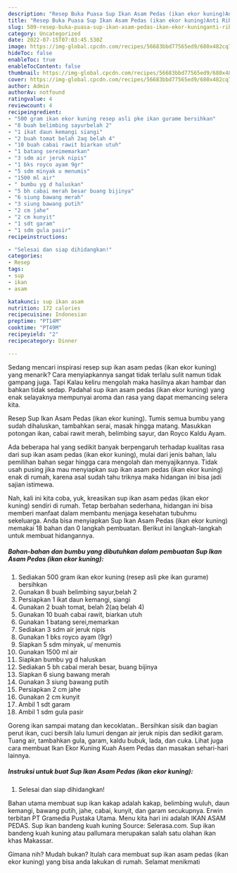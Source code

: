 ```yaml
---
description: "Resep Buka Puasa Sup Ikan Asam Pedas (ikan ekor kuning)Anti Ribet"
title: "Resep Buka Puasa Sup Ikan Asam Pedas (ikan ekor kuning)Anti Ribet"
slug: 509-resep-buka-puasa-sup-ikan-asam-pedas-ikan-ekor-kuninganti-ribet
category: Uncategorized
date: 2022-07-15T07:03:45.530Z
image: https://img-global.cpcdn.com/recipes/56683bbd77565ed9/680x482cq70/sup-ikan-asam-pedas-ikan-ekor-kuning-foto-resep-utama.jpg
hideToc: false
enableToc: true
enableTocContent: false
thumbnail: https://img-global.cpcdn.com/recipes/56683bbd77565ed9/680x482cq70/sup-ikan-asam-pedas-ikan-ekor-kuning-foto-resep-utama.jpg
cover: https://img-global.cpcdn.com/recipes/56683bbd77565ed9/680x482cq70/sup-ikan-asam-pedas-ikan-ekor-kuning-foto-resep-utama.jpg
author: Admin
authorAv: notfound
ratingvalue: 4
reviewcount: 4
recipeingredient:
- "500 gram ikan ekor kuning resep asli pke ikan gurame bersihkan"
- "8 buah belimbing sayurbelah 2"
- "1 ikat daun kemangi siangi"
- "2 buah tomat belah 2aq belah 4"
- "10 buah cabai rawit biarkan utuh"
- "1 batang sereimemarkan"
- "3 sdm air jeruk nipis"
- "1 bks royco ayam 9gr"
- "5 sdm minyak u menumis"
- "1500 ml air"
- " bumbu yg d haluskan"
- "5 bh cabai merah besar buang bijinya"
- "6 siung bawang merah"
- "3 siung bawang putih"
- "2 cm jahe"
- "2 cm kunyit"
- "1 sdt garam"
- "1 sdm gula pasir"
recipeinstructions:

- "Selesai dan siap dihidangkan!"
categories:
- Resep
tags:
- sup
- ikan
- asam

katakunci: sup ikan asam 
nutrition: 172 calories
recipecuisine: Indonesian
preptime: "PT14M"
cooktime: "PT49M"
recipeyield: "2"
recipecategory: Dinner

---
```



Sedang mencari inspirasi resep sup ikan asam pedas (ikan ekor kuning) yang menarik? Cara menyiapkannya sangat tidak terlalu sulit namun tidak gampang juga. Tapi Kalau keliru mengolah maka hasilnya akan hambar dan bahkan tidak sedap. Padahal sup ikan asam pedas (ikan ekor kuning) yang enak selayaknya mempunyai aroma dan rasa yang dapat memancing selera kita.


Resep Sup Ikan Asam Pedas (ikan ekor kuning). Tumis semua bumbu yang sudah dihaluskan, tambahkan serai, masak hingga matang. Masukkan potongan ikan, cabai rawit merah, belimbing sayur, dan Royco Kaldu Ayam.

Ada beberapa hal yang sedikit banyak berpengaruh terhadap kualitas rasa dari sup ikan asam pedas (ikan ekor kuning), mulai dari jenis bahan, lalu pemilihan bahan segar hingga cara mengolah dan menyajikannya. Tidak usah pusing jika mau menyiapkan sup ikan asam pedas (ikan ekor kuning) enak di rumah, karena asal sudah tahu triknya maka hidangan ini bisa jadi sajian istimewa.


Nah, kali ini kita coba, yuk, kreasikan sup ikan asam pedas (ikan ekor kuning) sendiri di rumah. Tetap berbahan sederhana, hidangan ini bisa memberi manfaat dalam membantu menjaga kesehatan tubuhmu sekeluarga. Anda bisa menyiapkan Sup Ikan Asam Pedas (ikan ekor kuning) memakai 18 bahan dan 0 langkah pembuatan. Berikut ini langkah-langkah untuk membuat hidangannya.

<!--inarticleads1-->

##### Bahan-bahan dan bumbu yang dibutuhkan dalam pembuatan Sup Ikan Asam Pedas (ikan ekor kuning):

1. Sediakan 500 gram ikan ekor kuning (resep asli pke ikan gurame) bersihkan
1. Gunakan 8 buah belimbing sayur,belah 2
1. Persiapkan 1 ikat daun kemangi, siangi
1. Gunakan 2 buah tomat, belah 2(aq belah 4)
1. Gunakan 10 buah cabai rawit, biarkan utuh
1. Gunakan 1 batang serei,memarkan
1. Sediakan 3 sdm air jeruk nipis
1. Gunakan 1 bks royco ayam (9gr)
1. Siapkan 5 sdm minyak, u/ menumis
1. Gunakan 1500 ml air
1. Siapkan  bumbu yg d haluskan
1. Sediakan 5 bh cabai merah besar, buang bijinya
1. Siapkan 6 siung bawang merah
1. Gunakan 3 siung bawang putih
1. Persiapkan 2 cm jahe
1. Gunakan 2 cm kunyit
1. Ambil 1 sdt garam
1. Ambil 1 sdm gula pasir


Goreng ikan sampai matang dan kecoklatan.. Bersihkan sisik dan bagian perut ikan, cuci bersih lalu lumuri dengan air jeruk nipis dan sedikit garam. Tuang air, tambahkan gula, garam, kaldu bubuk, lada, dan cuka. Lihat juga cara membuat Ikan Ekor Kuning Kuah Asem Pedas dan masakan sehari-hari lainnya. 

<!--inarticleads2-->

##### Instruksi untuk buat Sup Ikan Asam Pedas (ikan ekor kuning):


1. Selesai dan siap dihidangkan!

Bahan utama membuat sup ikan kakap adalah kakap, belimbing wuluh, daun kemangi, bawang putih, jahe, cabai, kunyit, dan garam secukupnya. Erwin terbitan PT Gramedia Pustaka Utama. Menu kita hari ini adalah IKAN ASAM PEDAS. Sup ikan bandeng kuah kuning Source: Selerasa.com. Sup ikan bandeng kuah kuning atau pallumara merupakan salah satu olahan ikan khas Makassar. 

Gimana nih? Mudah bukan? Itulah cara membuat sup ikan asam pedas (ikan ekor kuning) yang bisa anda lakukan di rumah. Selamat menikmati
